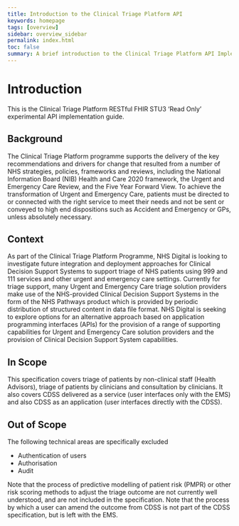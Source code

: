 ```yaml
---
title: Introduction to the Clinical Triage Platform API
keywords: homepage
tags: [overview]
sidebar: overview_sidebar
permalink: index.html
toc: false
summary: A brief introduction to the Clinical Triage Platform API Implementation Guide
---
```


# Introduction #


This is the Clinical Triage Platform RESTful FHIR STU3 ‘Read Only’ experimental API implementation guide. 

<!--This utility ‘Read Only’ API uses the ‘Get Binary Retrieval Pattern’ to support Consumer retrieval of non-structured documents such as a PDFs from remote Provider systems.

It is expected that this API will be piloted in early 2019 using the End Of Life FHIR STU3 content API.
-->
## Background ##
The Clinical Triage Platform programme supports the delivery of the key recommendations and drivers for change that resulted from a number of 
NHS strategies, policies, frameworks and reviews, including the National Information Board (NIB) Health and Care 2020 framework, 
the Urgent and Emergency Care Review, and the Five Year Forward View. To achieve the transformation of Urgent and Emergency Care, 
patients must be directed to or connected with the right service to meet their needs and not be sent or conveyed to high end dispositions 
such as Accident and Emergency or GPs, unless absolutely necessary.  

## Context ##
As part of the Clinical Triage Platform Programme, NHS Digital is looking to investigate future integration and deployment approaches for Clinical Decision Support Systems to support triage of NHS patients using 999 and 111 services and other urgent and emergency care settings. 
Currently for triage support, many Urgent and Emergency Care triage solution providers make use of the NHS-provided Clinical Decision Support Systems in the form of the NHS Pathways product which is provided by periodic distribution of structured content in data file format. 
NHS Digital is seeking to explore options for an alternative approach based on application programming interfaces (APIs) for the provision of a range of supporting capabilities for Urgent and Emergency Care solution providers and the provision of Clinical Decision Support System capabilities.  

## In Scope ##
This specification covers triage of patients by non-clinical staff (Health Advisors), triage of patients by clinicians and consultation by clinicians.
It also covers CDSS delivered as a service (user interfaces only with the EMS) and also CDSS as an application (user interfaces directly with the CDSS).

## Out of Scope ##
The following technical areas are specifically excluded
* Authentication of users
* Authorisation
* Audit  

Note that the process of predictive modelling of patient risk (PMPR) or other risk scoring methods to adjust the triage outcome are not currently well understood, and are not included in the specification.
Note that the process by which a user can amend the outcome from CDSS is not part of the CDSS specification, but is left with the EMS.

